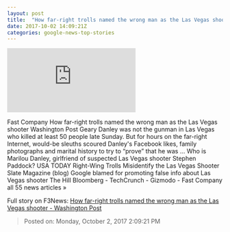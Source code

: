 ```yaml
---
layout: post
title:  "How far-right trolls named the wrong man as the Las Vegas shooter - Washington Post"
date: 2017-10-02 14:09:21Z
categories: google-news-top-stories
---
```


![How far-right trolls named the wrong man as the Las Vegas shooter - Washington Post](https://img.washingtonpost.com/pbox.php?url=http://img.washingtonpost.com/news/the-intersect/wp-content/uploads/sites/32/2017/10/gateway-pundit.png&w=1484&op=resize&opt=1&filter=antialias&t=20170517)

Fast Company How far-right trolls named the wrong man as the Las Vegas shooter Washington Post Geary Danley was not the gunman in Las Vegas who killed at least 50 people late Sunday. But for hours on the far-right Internet, would-be sleuths scoured Danley's Facebook likes, family photographs and marital history to try to “prove” that he was ... Who is Marilou Danley, girlfriend of suspected Las Vegas shooter Stephen Paddock? USA TODAY Right-Wing Trolls Misidentify the Las Vegas Shooter Slate Magazine (blog) Google blamed for promoting false info about Las Vegas shooter The Hill Bloomberg - TechCrunch - Gizmodo - Fast Company all 55 news articles »


Full story on F3News: [How far-right trolls named the wrong man as the Las Vegas shooter - Washington Post](http://www.f3nws.com/n/FnyBpB)

> Posted on: Monday, October 2, 2017 2:09:21 PM
